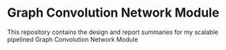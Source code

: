 # Graph Convolution Network Module
This repository contains the design and report summaries for my scalable pipelined Graph Convolution Network Module